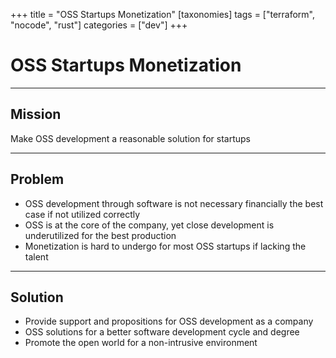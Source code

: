 +++
title = "OSS Startups Monetization"
[taxonomies]
tags = ["terraform", "nocode", "rust"]
categories = ["dev"]
+++

# OSS Startups Monetization

---

## Mission

Make OSS development a reasonable solution for startups

---

## Problem

- OSS development through software is not necessary financially the best case if not utilized correctly
- OSS is at the core of the company, yet close development is underutilized for the best production
- Monetization is hard to undergo for most OSS startups if lacking the talent

---

## Solution

- Provide support and propositions for OSS development as a company
- OSS solutions for a better software development cycle and degree
- Promote the open world for a non-intrusive environment
